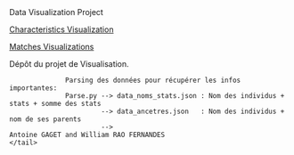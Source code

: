 <!DOCTYPE html>
<html lang="en">
	<head>
	Data Visualization Project
	</head>
	<body>
		<p><a href="http://example.com/">Characteristics Visualization</a></p>
		<p><a href="http://example.com/">Matches Visualizations</a></p>
	</body>
	<tail>
         Dépôt du projet de Visualisation.

                  Parsing des données pour récupérer les infos importantes:
                  Parse.py --> data_noms_stats.json : Nom des individus + stats + somme des stats
                           --> data_ancetres.json   : Nom des individus + nom de ses parents
                           --> 
	Antoine GAGET and William RAO FERNANDES
	</tail>
</html>

</head>
